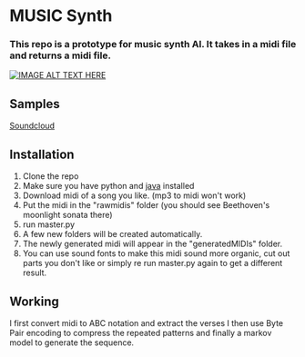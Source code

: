 <h1>MUSIC Synth</h1>
<p><h3>This repo is a prototype for music synth AI. It takes in a midi file and returns a midi file.</h3><p>

[![IMAGE ALT TEXT HERE](https://img.youtube.com/vi/VQFU5VyuM0k/0.jpg)](https://www.youtube.com/watch?v=VQFU5VyuM0k)

 ## Samples
 
 [Soundcloud](https://soundcloud.com/aditya-khadilkar/sets/paths?si=ea2c884fd76540b9abf7e9e843f52dc8)

## Installation

 1. Clone the repo
 2. Make sure you have python and [java](https://www.java.com/en/download/) installed
 3. Download midi of a song you like. (mp3 to midi won't work)
 4. Put the midi in the "rawmidis" folder (you should see Beethoven's moonlight sonata there)
 5. run master.py
 6. A few new folders will be created automatically.
 7. The newly generated midi will appear in the "generatedMIDIs" folder.
 8. You can use sound fonts to make this midi sound more organic, cut out parts you don't like or simply re run master.py again to get a different result.

## Working
I first convert midi to ABC notation and extract the verses
I then use Byte Pair encoding to compress the repeated patterns and finally a markov model to generate the sequence.
